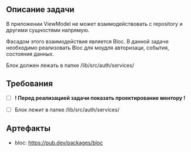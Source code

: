## Описание задачи

В приложении ViewModel не может взаимодействовать с repository и другими сущностями напрямую.

Фасадом этого взаимодействия является Bloc.
В данной задаче необходимо реализовать Bloc для моудля авторизаци, события, состояния данных.

Блок должен лежать в папке /lib/src/auth/services/


## Требования

* [ ] **! Перед реализацией задачи показать проектирование ментору !**
* [ ] Блок лежит в папке /lib/src/auth/services/


## Артефакты

- bloc: https://pub.dev/packages/bloc

 
